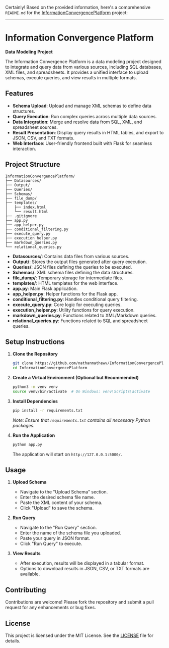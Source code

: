 Certainly! Based on the provided information, here's a comprehensive `README.md` for the [InformationConvergencePlatform](https://github.com/nathanmathewv/InformationConvergencePlatform) project:

---

# Information Convergence Platform

**Data Modeling Project**

The Information Convergence Platform is a data modeling project designed to integrate and query data from various sources, including SQL databases, XML files, and spreadsheets. It provides a unified interface to upload schemas, execute queries, and view results in multiple formats.

## Features

- **Schema Upload**: Upload and manage XML schemas to define data structures.
- **Query Execution**: Run complex queries across multiple data sources.
- **Data Integration**: Merge and resolve data from SQL, XML, and spreadsheet sources.
- **Result Presentation**: Display query results in HTML tables, and export to JSON, CSV, and TXT formats.
- **Web Interface**: User-friendly frontend built with Flask for seamless interaction.

## Project Structure

```
InformationConvergencePlatform/
├── Datasources/
├── Output/
├── Queries/
├── Schemas/
├── file_dump/
├── templates/
│   ├── index.html
│   └── result.html
├── .gitignore
├── app.py
├── app_helper.py
├── conditional_filtering.py
├── execute_query.py
├── execution_helper.py
├── markdown_queries.py
└── relational_queries.py
```

- **Datasources/**: Contains data files from various sources.
- **Output/**: Stores the output files generated after query execution.
- **Queries/**: JSON files defining the queries to be executed.
- **Schemas/**: XML schema files defining the data structures.
- **file_dump/**: Temporary storage for intermediate files.
- **templates/**: HTML templates for the web interface.
- **app.py**: Main Flask application.
- **app_helper.py**: Helper functions for the Flask app.
- **conditional_filtering.py**: Handles conditional query filtering.
- **execute_query.py**: Core logic for executing queries.
- **execution_helper.py**: Utility functions for query execution.
- **markdown_queries.py**: Functions related to XML/Markdown queries.
- **relational_queries.py**: Functions related to SQL and spreadsheet queries.

## Setup Instructions

1. **Clone the Repository**

   ```bash
   git clone https://github.com/nathanmathewv/InformationConvergencePlatform.git
   cd InformationConvergencePlatform
   ```

2. **Create a Virtual Environment (Optional but Recommended)**

   ```bash
   python3 -m venv venv
   source venv/bin/activate  # On Windows: venv\Scripts\activate
   ```

3. **Install Dependencies**

   ```bash
   pip install -r requirements.txt
   ```

   *Note: Ensure that `requirements.txt` contains all necessary Python packages.*

4. **Run the Application**

   ```bash
   python app.py
   ```

   The application will start on `http://127.0.0.1:5000/`.

## Usage

1. **Upload Schema**

   - Navigate to the "Upload Schema" section.
   - Enter the desired schema file name.
   - Paste the XML content of your schema.
   - Click "Upload" to save the schema.

2. **Run Query**

   - Navigate to the "Run Query" section.
   - Enter the name of the schema file you uploaded.
   - Paste your query in JSON format.
   - Click "Run Query" to execute.

3. **View Results**

   - After execution, results will be displayed in a tabular format.
   - Options to download results in JSON, CSV, or TXT formats are available.

## Contributing

Contributions are welcome! Please fork the repository and submit a pull request for any enhancements or bug fixes.

## License

This project is licensed under the MIT License. See the [LICENSE](LICENSE) file for details.
